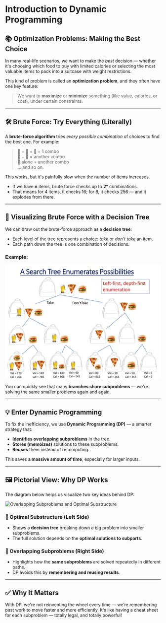 # Introduction to Dynamic Programming

## 📚 Optimization Problems: Making the Best Choice

In many real-life scenarios, we want to make the *best* decision — whether it's choosing which food to buy with limited calories or selecting the most valuable items to pack into a suitcase with weight restrictions.

This kind of problem is called an **optimization problem**, and they often have one key feature:  
> We want to **maximize** or **minimize** something (like value, calories, or cost), under certain constraints.

---

## 🛠 Brute Force: Try Everything (Literally)

A **brute-force algorithm** tries *every possible combination* of choices to find the best one. For example:

> 🍺 + 🍕 + 🍔 = 1 combo  
> 🍺 + 🍕 = another combo  
> 🍺 alone = another combo  
> ... and so on.

This works, but it's painfully slow when the number of items increases.

- If we have **n** items, brute force checks up to **2ⁿ** combinations.
- That means for 4 items, it checks 16; for 8, it checks 256 — and it explodes from there.

---

## 🌳 Visualizing Brute Force with a Decision Tree

We can draw out the brute-force approach as a **decision tree**:

- Each level of the tree represents a choice: _take_ or _don’t take_ an item.
- Each path down the tree is one combination of decisions.

### Example:

![Search Tree](tree.png)

You can quickly see that many **branches share subproblems** — we're solving the same smaller problems again and again.

---

## 💡 Enter Dynamic Programming

To fix the inefficiency, we use **Dynamic Programming (DP)** — a smarter strategy that:

- **Identifies overlapping subproblems** in the tree.
- **Stores (memoizes)** solutions to these subproblems.
- **Reuses** them instead of recomputing.

This saves **a massive amount of time**, especially for larger inputs.

---

## 🖼 Pictorial View: Why DP Works

The diagram below helps us visualize two key ideas behind DP:

![Overlapping Subproblems and Optimal Substructure](dp_structure.png)

### 🔹 Optimal Substructure (Left Side)
- Shows a **decision tree** breaking down a big problem into smaller subproblems.
- The full solution depends on the **optimal solutions to subparts**.

### 🔹 Overlapping Subproblems (Right Side)
- Highlights how the **same subproblems** are solved repeatedly in different paths.
- DP avoids this by **remembering and reusing results**.

---

## ✅ Why It Matters

With DP, we're not reinventing the wheel every time — we’re remembering past work to move faster and more efficiently. It's like having a cheat sheet for each subproblem — totally legal, and totally powerful!
